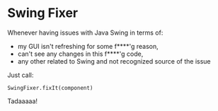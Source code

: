 Swing Fixer
===========

Whenever having issues with Java Swing in terms of:
- my GUI isn't refreshing for some f****'g reason,
- can't see any changes in this f****'g code,
- any other related to Swing and not recognized source of the issue

Just call:

```
SwingFixer.fixIt(component)
```

Tadaaaaa!
